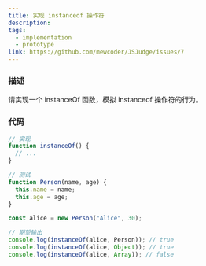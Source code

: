 ```yaml
---
title: 实现 instanceof 操作符
description:
tags:
  - implementation
  - prototype
link: https://github.com/mewcoder/JSJudge/issues/7
---
```


### 描述

请实现一个 instanceOf 函数，模拟 instanceof 操作符的行为。

### 代码

```js
// 实现
function instanceOf() {
  // ...
}

// 测试
function Person(name, age) {
  this.name = name;
  this.age = age;
}

const alice = new Person("Alice", 30);

// 期望输出
console.log(instanceOf(alice, Person)); // true
console.log(instanceOf(alice, Object)); // true
console.log(instanceOf(alice, Array)); // false
```
